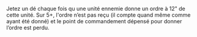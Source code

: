 Jetez un dé chaque fois qu une unité
ennemie donne un ordre à 12" de cette
unité. Sur 5+, l'ordre n’est pas reçu (il
compte quand même comme ayant été
donné) et le point de commandement
dépensé pour donner l’ordre est perdu.
